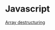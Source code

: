 # Javascript

[Array destructuring](https://developer.mozilla.org/en-US/docs/Web/JavaScript/Reference/Operators/Destructuring_assignment#array_destructuring)
